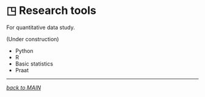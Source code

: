 # ◳ Research tools
For quantitative data study.  


(Under construction)


<ul>
  <li>Python</li>
  <li>R</li>
  <li>Basic statistics</li>
  <li>Praat</li>
</ul> 

---
[_back to MAIN_](../README.md)  
